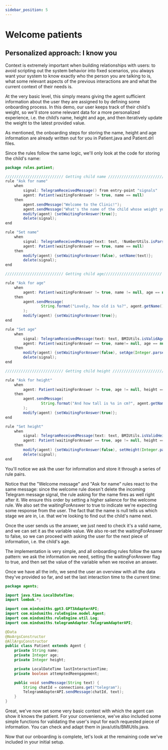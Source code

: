 ```yaml
---
sidebar_position: 5
---
```


# Welcome patients

## Personalized approach: I know you

Context is extremely important when building relationships with users: to avoid scripting out the system behavior into fixed scenarios, 
you always want your system to know exactly who the person you are talking to is, what some relevant aspects of the previous interactions are and what the current context of their needs is.

At the very basic level, this simply means giving the agent sufficient information about the user they are assigned to by defining some onboarding process.
In this demo, our user keeps track of their child's weight, so we'll store some relevant data for a more personalized experience, 
i.e. the child’s name, height and age, and then iteratively update the weight to the latest provided value.

As mentioned, the onboarding steps for storing the name, height and age information are already written out for you in Patient.java and Patient.drl files.

Since the rules follow the same logic, we'll only look at the code for storing the child's name:

```java title="rules/patient/Patient.drl"
package rules.patient;

////////////////////////// Getting child name //////////////////////////
rule "Ask for name"
    when
        signal: TelegramReceivedMessage() from entry-point "signals"
        agent: Patient(waitingForAnswer != true, name == null)
    then
        agent.sendMessage("Welcome to the Clinic!");
        agent.sendMessage("What's the name of the child whose weight you would like to check?");
        modify(agent) {setWaitingForAnswer(true)};
        delete(signal);
end

rule "Set name"
    when
        signal: TelegramReceivedMessage(text: text, !NumberUtils.isParsable(text)) from entry-point "signals"
        agent: Patient(waitingForAnswer == true, name == null)
    then
        modify(agent) {setWaitingForAnswer(false), setName(text)};
        delete(signal);
end

////////////////////////// Getting child age//////////////////////////

rule "Ask for age"
    when
        agent: Patient(waitingForAnswer != true, name != null, age == null)
    then
        agent.sendMessage(
                String.format("Lovely, how old is %s?", agent.getName())
        );
        modify(agent) {setWaitingForAnswer(true)};
end

rule "Set age"
    when
        signal: TelegramReceivedMessage(text: text, BMIUtils.isValidAge(text)) from entry-point "signals"
        agent: Patient(waitingForAnswer == true, name!= null, age == null)
    then
        modify(agent) {setWaitingForAnswer(false), setAge(Integer.parseInt(text))};
        delete(signal);
end

////////////////////////// Getting child height //////////////////////////

rule "Ask for height"
    when
        agent: Patient(waitingForAnswer != true, age != null, height == null)
    then
        agent.sendMessage(
                String.format("And how tall is %s in cm?", agent.getName())
        );
        modify(agent) {setWaitingForAnswer(true)};
end

rule "Set height"
    when
        signal: TelegramReceivedMessage(text: text, BMIUtils.isValidHeight(text)) from entry-point "signals"
        agent: Patient(waitingForAnswer == true, age != null, height == null)
    then
        modify(agent) {setWaitingForAnswer(false), setHeight(Integer.parseInt(text))};
        delete(signal);
end
```
You'll notice we ask the user for information and store it through a series of rule pairs.

Notice that the "Welcome message" and "Ask for name" rules react to the same message: since the welcome rule doesn't delete the incoming Telegram message signal, 
the rule asking for the name fires as well right after it. We ensure this order by setting a higher salience for the welcome rule. 
We also set the waitingForAnswer to true to indicate we're expecting some response from the user. The fact that the name is null tells us which stage we are in, 
i.e. that we're looking to find out the child's name next.

Once the user sends us the answer, we just need to check it's a valid name, and we can set it as the variable value. We also re-set the waitingForAnswer to false, 
so we can proceed with asking the user for the next piece of information, i.e. the child's age.

The implementation is very simple, and all onboarding rules follow the same pattern: we ask the information we need, setting the waitingForAnswer flag to true, 
and then set the value of the variable when we receive an answer.

Once we have all the info, we send the user an overview with all the data they've provided so far, and set the last interaction time to the current time:

```java title="java/agents/Patient.java"
package agents;

import java.time.LocalDateTime;
import lombok.*;

import com.mindsmiths.gpt3.GPT3AdapterAPI;
import com.mindsmiths.ruleEngine.model.Agent;
import com.mindsmiths.ruleEngine.util.Log;
import com.mindsmiths.telegramAdapter.TelegramAdapterAPI;

@Data
@NoArgsConstructor
@AllArgsConstructor
public class Patient extends Agent {
    private String name;
    private Integer age;
    private Integer height;

    private LocalDateTime lastInteractionTime;
    private boolean attemptedReengagement;

    public void sendMessage(String text) {
        String chatId = connections.get("telegram");
        TelegramAdapterAPI.sendMessage(chatId, text);
    }
}
```
Great, we've now set some very basic context with which the agent can show it knows the patient. 
For your convenience, we've also included some simple functions for validating the user's input for each requested piece of information. 
You can check and adapt them in java/utils/BMIUtils.java.

Now that our onboarding is complete, let's look at the remaining code we've included in your initial setup.